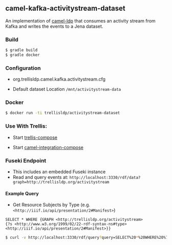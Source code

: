 ## camel-kafka-activitystream-dataset

An implementation of [camel-ldp](https://github.com/trellis-ldp/camel-ldp) that consumes an activity stream from Kafka 
and writes the events to a Jena dataset.

### Build
```bash
$ gradle build
$ gradle docker
```
### Configuration

* org.trellisldp.camel.kafka.activitystream.cfg

* Default dataset Location `/mnt/activitystream-data`

 ### Docker
 ```bash
 $ docker run -ti trellisldp/activitystream-dataset
 ```
 
### Use With Trellis:
* Start [trellis-compose](https://github.com/trellis-ldp/trellis-deployment/blob/master/trellis-compose/docker-compose.yml) 

* Start [camel-integration-compose](https://github.com/trellis-ldp/trellis-deployment/blob/master/trellis-compose/camel-integrations/docker-compose.yml)

### Fuseki Endpoint
* This includes an embedded Fuseki instance
* Read and query events at:
`http://localhost:3330/rdf/data?graph=http://trellisldp.org/activitystream`

#### Example Query
* Get Resource Subjects by Type (e.g. `<http://iiif.io/api/presentation/2#Manifest>`)

```sparql
SELECT * WHERE {GRAPH <http://trellisldp.org/activitystream> 
{?s <http://www.w3.org/1999/02/22-rdf-syntax-ns#type> <http://iiif.io/api/presentation/2#Manifest>}}
```

```bash
$ curl -v http://localhost:3330/rdf/query?query=SELECT%20*%20WHERE%20%7BGRAPH%20%3Chttp%3A%2F%2Ftrellisldp.org%2Factivitystream%3E%20%7B%3Fs%20%3Chttp%3A%2F%2Fwww.w3.org%2F1999%2F02%2F22-rdf-syntax-ns%23type%3E%20%3Chttp%3A%2F%2Fiiif.io%2Fapi%2Fpresentation%2F2%23Manifest%3E%7D%7D
```